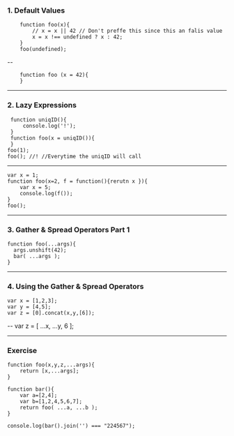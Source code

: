 ### 1. Default Values
		function foo(x){
			// x = x || 42 // Don't preffe this since this an falis value
			x = x !== undefined ? x : 42;
		}
		foo(undefined);

--

		function foo (x = 42){
		}

----------

### 2. Lazy Expressions
	 function uniqID(){
		 console.log('!');
	 }
	 function foo(x = uniqID()){
	 }
	foo(1);
	foo(); //! //Everytime the uniqID will call

---
	var x = 1;
	function foo(x=2, f = function(){rerutn x }){
		var x = 5;
		console.log(f());
	}
	foo();
		
----------

### 3. Gather & Spread Operators Part 1
	function foo(...args){
	  args.unshift(42);
	  bar( ...args );
	}


----------
### 4. Using the Gather & Spread Operators

	var x = [1,2,3];
	var y = [4,5];
	var z = [0].concat(x,y,[6]);
--
		var z = [ ...x, ...y, 6 ];


----------


### Exercise

	function foo(x,y,z,...args){
		return [x,...args];
	}

	function bar(){
		var a=[2,4];
		var b=[1,2,4,5,6,7];
		return foo( ...a, ...b );
	}
	
	console.log(bar().join('') === "224567");
<!--stackedit_data:
eyJoaXN0b3J5IjpbMTU3NDQyNjMyMSwtMTQ3MDUwMTI5NV19
-->